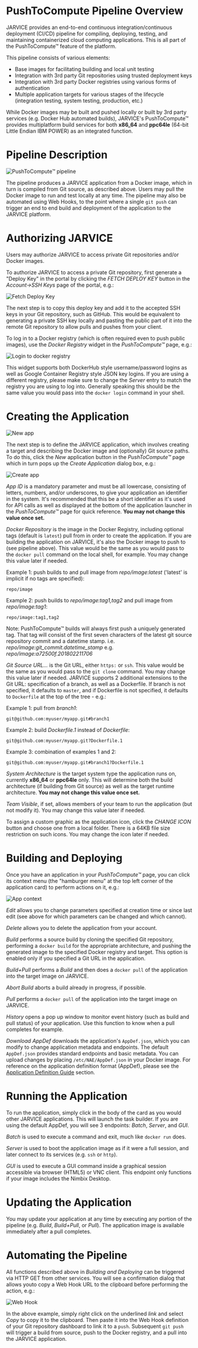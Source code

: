 # PushToCompute Pipeline Overview

JARVICE provides an end-to-end continuous integration/continuous deployment (CI/CD) pipeline for compiling, deploying, testing, and maintaining containerized cloud computing applications.  This is all part of the PushToCompute&trade; feature of the platform.

This pipeline consists of various elements:

- Base images for facilitating building and local unit testing
- Integration with 3rd party Git repositories using trusted deployment keys
- Integration with 3rd party Docker registries using various forms of authentication
- Multiple application targets for various stages of the lifecycle (integration testing, system testing, production, etc.)

While Docker images may be built and pushed locally or built by 3rd party services (e.g. Docker Hub automated builds), JARVICE's PushToCompute&trade; provides multiplatform build services for both **x86_64** and **ppc64le** (64-bit Little Endian IBM POWER) as an integrated function.

# Pipeline Description

![PushToCompute&trade; pipeline](pipeline.svg)

The pipeline produces a JARVICE application from a Docker image, which in turn is compiled from Git source, as described above.  Users may pull the Docker image to run and test locally at any time.  The pipeline may also be automated using Web Hooks, to the point where a single `git push` can trigger an end to end build and deployment of the application to the JARVICE platform.

# Authorizing JARVICE

Users may authorize JARVICE to access private Git repositories and/or Docker images.

To authorize JARVICE to access a private Git repository, first generate a "Deploy Key" in the portal by clicking the *FETCH DEPLOY KEY* button in the *Account->SSH Keys* page of the portal, e.g.:

![Fetch Deploy Key](deploykey.png)

The next step is to copy this deploy key and add it to the accepted SSH keys in your Git repository, such as GitHub.  This would be equivalent to generating a private SSH key locally and pasting the public part of it into the remote Git repository to allow pulls and pushes from your client.

To log in to a Docker registry (which is often required even to push public images), use the *Docker Registry* widget in the *PushToCompute&trade;* page, e.g.:

![Login to docker registry](registry_login.png)

This widget supports both DockerHub style username/password logins as well as Google Container Registry style JSON key logins.  If you are using a different registry, please make sure to change the *Server* entry to match the registry you are using to log into.  Generally speaking this should be the same value you would pass into the `docker login` command in your shell.

# Creating the Application

![New app](newapp.png)

The next step is to define the JARVICE application, which involves creating a target and describing the Docker image and (optionally) Git source paths.  To do this, click the *New* application button in the *PushToCompute&trade;* page which in turn pops up the *Create Application* dialog box, e.g.:

![Create app](createapp.png)

*App ID* is a mandatory parameter and must be all lowercase, consisting of letters, numbers, and/or underscores, to give your application an identifier in the system.  It's recommended that this be a short identifier as it's used for API calls as well as displayed at the bottom of the application launcher in the *PushToCompute&trade;* page for quick reference.  **You may not change this value once set.**

*Docker Repository* is the image in the Docker Registry, including optional tags (default is `latest`) pull from in order to create the application.  If you are building the application on JARVICE, it's also the Docker image to push to (see pipeline above).  This value would be the same as you would pass to the `docker pull` command on the local shell, for example.  You may change this value later if needed.

Example 1: push builds to and pull image from *repo/image:latest* ('latest' is implicit if no tags are specified):

`repo/image`

Example 2: push builds to *repo/image:tag1,tag2* and pull image from *repo/image:tag1*:

`repo/image:tag1,tag2`

Note: PushToCompute&trade; builds will always first push a uniquely generated tag.  That tag will consist of the first seven characters of the latest git source repository commit and a datetime stamp.  i.e. *repo/image:git_commit.datetime_stamp* e.g. *repo/image:a72500f.201802211706*


*Git Source URL...* is the Git URL, either `https:` or `ssh`.  This value would be the same as you would pass to the `git clone` command.  You may change this value later if needed.  JARVICE supports 2 additional extensions to the Git URL: specification of a branch, as well as a Dockerfile.  If branch is not specified, it defaults to `master`, and if Dockerfile is not specified, it defaults to `Dockerfile` at the top of the tree - e.g.:

Example 1: pull from *branch1*:

`git@github.com:myuser/myapp.git#branch1`

Example 2: build *Dockerfile.1* instead of *Dockerfile*:

`git@github.com:myuser/myapp.git?Dockerfile.1`

Example 3: combination of examples 1 and 2:

`git@github.com:myuser/myapp.git#branch1?Dockerfile.1`

*System Architecture* is the target system type the application runs on, currently **x86_64** or **ppc64le** only.  This will determine both the build architecture (if building from Git source) as well as the target runtime architecture.  **You may not change this value once set.**

*Team Visible*, if set, allows members of your team to run the application (but not modify it).  You may change this value later if needed.

To assign a custom graphic as the application icon, click the *CHANGE ICON* button and choose one from a local folder.  There is a 64KB file size restriction on such icons.  You may change the icon later if needed.

# Building and Deploying

Once you have an application in your *PushToCompute&trade;* page, you can click its context menu (the "hamburger menu" at the top left corner of the application card) to perform actions on it, e.g.:

![App context](appcontext.png)

*Edit* allows you to change parameters specified at creation time or since last edit (see above for which parameters can be changed and which cannot).

*Delete* allows you to delete the application from your account.

*Build* performs a source build by cloning the specified Git repository, performing a `docker build` for the appropriate architecture, and pushing the generated image to the specified Docker registry and target.  This option is enabled only if you specified a Git URL in the application.

*Build+Pull* performs a *Build* and then does a `docker pull` of the application into the target image on JARVICE.

*Abort Build* aborts a build already in progress, if possible.

*Pull* performs a `docker pull` of the application into the target image on JARVICE.

*History* opens a pop up window to monitor event history (such as build and pull status) of your application.  Use this function to know when a pull completes for example.

*Download AppDef* downloads the application's `AppDef.json`, which you can modify to change application metadata and endpoints.  The default `AppDef.json` provides standard endpoints and basic metadata.  You can upload changes by placing `/etc/NAE/AppDef.json` in your Docker image.  For reference on the application definition format (AppDef), please see the [Application Definition Guide](appdef.md) section.

# Running the Application

To run the application, simply click in the body of the card as you would other JARVICE applications.  This will launch the task builder.  If you are using the default AppDef, you will see 3 endpoints: *Batch*, *Server*, and *GUI*.

*Batch* is used to execute a command and exit, much like `docker run` does.

*Server* is used to boot the application image as if it were a full session, and later connect to its services (e.g. `ssh` or `http`).

*GUI* is used to execute a GUI command inside a graphical session accessible via browser (HTML5) or VNC client.  This endpoint only functions if your image includes the Nimbix Desktop.

# Updating the Application

You may update your application at any time by executing any portion of the pipeline (e.g. *Build*, *Build+Pull*, or *Pull*).  The application image is available immediately after a pull completes.

# Automating the Pipeline

All functions described above in *Building and Deploying* can be triggered via HTTP GET from other services.  You will see a confirmation dialog that allows youto copy a Web Hook URL to the clipboard before performing the action, e.g.:

![Web Hook](webhook.png)

In the above example, simply right click on the underlined _link_ and select *Copy* to copy it to the clipboard.  Then paste it into the Web Hook definition of your Git repository dashboard to link it to a `push`.  Subsequent `git push` will trigger a build from source, push to the Docker registry, and a pull into the JARVICE application.

